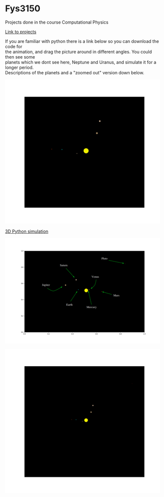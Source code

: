 # Fys3150
Projects done in the course Computational Physics

[Link to projects](https://github.com/endrias34/FYS4150/)

  
If you are familiar with python there is a link below so you can download the code for  
the animation, and drag the picture around in different angles. You could then see some  
planets which we dont see here, Neptune and Uranus, and simulate it for a longer period.  
Descriptions of the planets and a "zoomed out" version down below.  

<p align="center">
  <img src="Solar_closer.gif">
</p>

[3D Python simulation](https://github.com/endrias34/FYS4150/blob/master/src/Project-3/3D_Animation.zip)

<p align="center">
  <img src="description.png">
</p>

<p align="center">
  <img src="Solar_system.gif">
</p>


